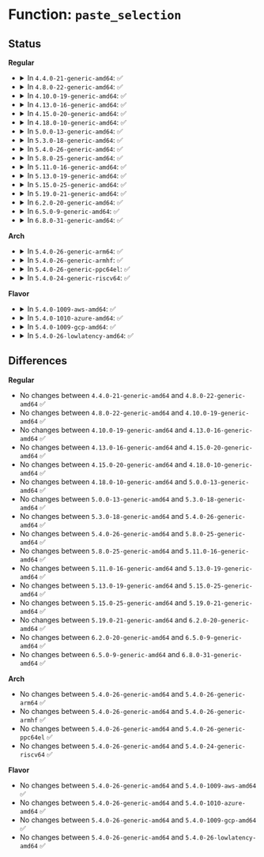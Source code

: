 # Function: <code>paste_selection</code>

## Status
<b>Regular</b>
<ul>
<li>
<details>
<summary>In <code>4.4.0-21-generic-amd64</code>: ✅</summary>

```c
int paste_selection(struct tty_struct * tty)
```

```json
{
  "name": "paste_selection",
  "collision_type": "Unique Global",
  "inline_type": "No",
  "funcs": [
    {
      "addr": 18446744071584028960,
      "name": "paste_selection",
      "external": true,
      "loc": "drivers/tty/vt/selection.c:337",
      "file": "drivers/tty/vt/selection.c",
      "inline": "seen, unknown",
      "caller_inline": [],
      "caller_func": [
        "drivers/tty/vt/vt.c:tioclinux"
      ]
    }
  ],
  "symbols": [
    {
      "addr": 18446744071584028960,
      "name": "paste_selection",
      "section": ".text",
      "bind": "STB_GLOBAL",
      "size": 418
    }
  ]
}
```
</details>
</li>
<li>
<details>
<summary>In <code>4.8.0-22-generic-amd64</code>: ✅</summary>

```c
int paste_selection(struct tty_struct * tty)
```

```json
{
  "name": "paste_selection",
  "collision_type": "Unique Global",
  "inline_type": "No",
  "funcs": [
    {
      "addr": 18446744071584359792,
      "name": "paste_selection",
      "external": true,
      "loc": "drivers/tty/vt/selection.c:337",
      "file": "drivers/tty/vt/selection.c",
      "inline": "seen, unknown",
      "caller_inline": [],
      "caller_func": [
        "drivers/tty/vt/vt.c:tioclinux"
      ]
    }
  ],
  "symbols": [
    {
      "addr": 18446744071584359792,
      "name": "paste_selection",
      "section": ".text",
      "bind": "STB_GLOBAL",
      "size": 362
    }
  ]
}
```
</details>
</li>
<li>
<details>
<summary>In <code>4.10.0-19-generic-amd64</code>: ✅</summary>

```c
int paste_selection(struct tty_struct * tty)
```

```json
{
  "name": "paste_selection",
  "collision_type": "Unique Global",
  "inline_type": "No",
  "funcs": [
    {
      "addr": 18446744071584541616,
      "name": "paste_selection",
      "external": true,
      "loc": "drivers/tty/vt/selection.c:337",
      "file": "drivers/tty/vt/selection.c",
      "inline": "seen, unknown",
      "caller_inline": [],
      "caller_func": [
        "drivers/tty/vt/vt.c:tioclinux"
      ]
    }
  ],
  "symbols": [
    {
      "addr": 18446744071584541616,
      "name": "paste_selection",
      "section": ".text",
      "bind": "STB_GLOBAL",
      "size": 365
    }
  ]
}
```
</details>
</li>
<li>
<details>
<summary>In <code>4.13.0-16-generic-amd64</code>: ✅</summary>

```c
int paste_selection(struct tty_struct * tty)
```

```json
{
  "name": "paste_selection",
  "collision_type": "Unique Global",
  "inline_type": "No",
  "funcs": [
    {
      "addr": 18446744071584624928,
      "name": "paste_selection",
      "external": true,
      "loc": "drivers/tty/vt/selection.c:333",
      "file": "drivers/tty/vt/selection.c",
      "inline": "seen, unknown",
      "caller_inline": [],
      "caller_func": [
        "drivers/tty/vt/vt.c:tioclinux"
      ]
    }
  ],
  "symbols": [
    {
      "addr": 18446744071584624928,
      "name": "paste_selection",
      "section": ".text",
      "bind": "STB_GLOBAL",
      "size": 369
    }
  ]
}
```
</details>
</li>
<li>
<details>
<summary>In <code>4.15.0-20-generic-amd64</code>: ✅</summary>

```c
int paste_selection(struct tty_struct * tty)
```

```json
{
  "name": "paste_selection",
  "collision_type": "Unique Global",
  "inline_type": "No",
  "funcs": [
    {
      "addr": 18446744071585037344,
      "name": "paste_selection",
      "external": true,
      "loc": "drivers/tty/vt/selection.c:326",
      "file": "drivers/tty/vt/selection.c",
      "inline": "seen, unknown",
      "caller_inline": [],
      "caller_func": [
        "drivers/tty/vt/vt.c:tioclinux"
      ]
    }
  ],
  "symbols": [
    {
      "addr": 18446744071585037344,
      "name": "paste_selection",
      "section": ".text",
      "bind": "STB_GLOBAL",
      "size": 369
    }
  ]
}
```
</details>
</li>
<li>
<details>
<summary>In <code>4.18.0-10-generic-amd64</code>: ✅</summary>

```c
int paste_selection(struct tty_struct * tty)
```

```json
{
  "name": "paste_selection",
  "collision_type": "Unique Global",
  "inline_type": "No",
  "funcs": [
    {
      "addr": 18446744071585271552,
      "name": "paste_selection",
      "external": true,
      "loc": "drivers/tty/vt/selection.c:323",
      "file": "drivers/tty/vt/selection.c",
      "inline": "seen, unknown",
      "caller_inline": [],
      "caller_func": [
        "drivers/tty/vt/vt.c:tioclinux"
      ]
    }
  ],
  "symbols": [
    {
      "addr": 18446744071585271552,
      "name": "paste_selection",
      "section": ".text",
      "bind": "STB_GLOBAL",
      "size": 369
    }
  ]
}
```
</details>
</li>
<li>
<details>
<summary>In <code>5.0.0-13-generic-amd64</code>: ✅</summary>

```c
int paste_selection(struct tty_struct * tty)
```

```json
{
  "name": "paste_selection",
  "collision_type": "Unique Global",
  "inline_type": "No",
  "funcs": [
    {
      "addr": 18446744071585391440,
      "name": "paste_selection",
      "external": true,
      "loc": "drivers/tty/vt/selection.c:333",
      "file": "drivers/tty/vt/selection.c",
      "inline": "seen, unknown",
      "caller_inline": [],
      "caller_func": [
        "drivers/tty/vt/vt.c:tioclinux"
      ]
    }
  ],
  "symbols": [
    {
      "addr": 18446744071585391440,
      "name": "paste_selection",
      "section": ".text",
      "bind": "STB_GLOBAL",
      "size": 369
    }
  ]
}
```
</details>
</li>
<li>
<details>
<summary>In <code>5.3.0-18-generic-amd64</code>: ✅</summary>

```c
int paste_selection(struct tty_struct * tty)
```

```json
{
  "name": "paste_selection",
  "collision_type": "Unique Global",
  "inline_type": "No",
  "funcs": [
    {
      "addr": 18446744071585603712,
      "name": "paste_selection",
      "external": true,
      "loc": "drivers/tty/vt/selection.c:346",
      "file": "drivers/tty/vt/selection.c",
      "inline": "seen, unknown",
      "caller_inline": [],
      "caller_func": [
        "drivers/tty/vt/vt.c:tioclinux"
      ]
    }
  ],
  "symbols": [
    {
      "addr": 18446744071585603712,
      "name": "paste_selection",
      "section": ".text",
      "bind": "STB_GLOBAL",
      "size": 369
    }
  ]
}
```
</details>
</li>
<li>
<details>
<summary>In <code>5.4.0-26-generic-amd64</code>: ✅</summary>

```c
int paste_selection(struct tty_struct * tty)
```

```json
{
  "name": "paste_selection",
  "collision_type": "Unique Global",
  "inline_type": "No",
  "funcs": [
    {
      "addr": 18446744071585744720,
      "name": "paste_selection",
      "external": true,
      "loc": "drivers/tty/vt/selection.c:369",
      "file": "drivers/tty/vt/selection.c",
      "inline": "seen, unknown",
      "caller_inline": [],
      "caller_func": [
        "drivers/tty/vt/vt.c:tioclinux"
      ]
    }
  ],
  "symbols": [
    {
      "addr": 18446744071585744720,
      "name": "paste_selection",
      "section": ".text",
      "bind": "STB_GLOBAL",
      "size": 433
    }
  ]
}
```
</details>
</li>
<li>
<details>
<summary>In <code>5.8.0-25-generic-amd64</code>: ✅</summary>

```c
int paste_selection(struct tty_struct * tty)
```

```json
{
  "name": "paste_selection",
  "collision_type": "Unique Global",
  "inline_type": "No",
  "funcs": [
    {
      "addr": 18446744071586476576,
      "name": "paste_selection",
      "external": true,
      "loc": "drivers/tty/vt/selection.c:374",
      "file": "drivers/tty/vt/selection.c",
      "inline": "seen, unknown",
      "caller_inline": [],
      "caller_func": [
        "drivers/tty/vt/vt.c:tioclinux"
      ]
    }
  ],
  "symbols": [
    {
      "addr": 18446744071586476576,
      "name": "paste_selection",
      "section": ".text",
      "bind": "STB_GLOBAL",
      "size": 436
    }
  ]
}
```
</details>
</li>
<li>
<details>
<summary>In <code>5.11.0-16-generic-amd64</code>: ✅</summary>

```c
int paste_selection(struct tty_struct * tty)
```

```json
{
  "name": "paste_selection",
  "collision_type": "Unique Global",
  "inline_type": "No",
  "funcs": [
    {
      "addr": 18446744071586589536,
      "name": "paste_selection",
      "external": true,
      "loc": "drivers/tty/vt/selection.c:374",
      "file": "drivers/tty/vt/selection.c",
      "inline": "seen, unknown",
      "caller_inline": [],
      "caller_func": [
        "drivers/tty/vt/vt.c:tioclinux"
      ]
    }
  ],
  "symbols": [
    {
      "addr": 18446744071586589536,
      "name": "paste_selection",
      "section": ".text",
      "bind": "STB_GLOBAL",
      "size": 461
    }
  ]
}
```
</details>
</li>
<li>
<details>
<summary>In <code>5.13.0-19-generic-amd64</code>: ✅</summary>

```c
int paste_selection(struct tty_struct * tty)
```

```json
{
  "name": "paste_selection",
  "collision_type": "Unique Global",
  "inline_type": "No",
  "funcs": [
    {
      "addr": 18446744071586474016,
      "name": "paste_selection",
      "external": true,
      "loc": "drivers/tty/vt/selection.c:374",
      "file": "drivers/tty/vt/selection.c",
      "inline": "seen, unknown",
      "caller_inline": [],
      "caller_func": [
        "drivers/tty/vt/vt.c:tioclinux"
      ]
    }
  ],
  "symbols": [
    {
      "addr": 18446744071586474016,
      "name": "paste_selection",
      "section": ".text",
      "bind": "STB_GLOBAL",
      "size": 458
    }
  ]
}
```
</details>
</li>
<li>
<details>
<summary>In <code>5.15.0-25-generic-amd64</code>: ✅</summary>

```c
int paste_selection(struct tty_struct * tty)
```

```json
{
  "name": "paste_selection",
  "collision_type": "Unique Global",
  "inline_type": "No",
  "funcs": [
    {
      "addr": 18446744071587002400,
      "name": "paste_selection",
      "external": true,
      "loc": "drivers/tty/vt/selection.c:374",
      "file": "drivers/tty/vt/selection.c",
      "inline": "seen, unknown",
      "caller_inline": [],
      "caller_func": [
        "drivers/tty/vt/vt.c:tioclinux"
      ]
    }
  ],
  "symbols": [
    {
      "addr": 18446744071587002400,
      "name": "paste_selection",
      "section": ".text",
      "bind": "STB_GLOBAL",
      "size": 441
    }
  ]
}
```
</details>
</li>
<li>
<details>
<summary>In <code>5.19.0-21-generic-amd64</code>: ✅</summary>

```c
int paste_selection(struct tty_struct * tty)
```

```json
{
  "name": "paste_selection",
  "collision_type": "Unique Global",
  "inline_type": "No",
  "funcs": [
    {
      "addr": 18446744071588301104,
      "name": "paste_selection",
      "external": true,
      "loc": "drivers/tty/vt/selection.c:374",
      "file": "drivers/tty/vt/selection.c",
      "inline": "seen, unknown",
      "caller_inline": [],
      "caller_func": [
        "drivers/tty/vt/vt.c:tioclinux"
      ]
    }
  ],
  "symbols": [
    {
      "addr": 18446744071588301104,
      "name": "paste_selection",
      "section": ".text",
      "bind": "STB_GLOBAL",
      "size": 449
    }
  ]
}
```
</details>
</li>
<li>
<details>
<summary>In <code>6.2.0-20-generic-amd64</code>: ✅</summary>

```c
int paste_selection(struct tty_struct * tty)
```

```json
{
  "name": "paste_selection",
  "collision_type": "Unique Global",
  "inline_type": "No",
  "funcs": [
    {
      "addr": 18446744071589718560,
      "name": "paste_selection",
      "external": true,
      "loc": "drivers/tty/vt/selection.c:375",
      "file": "drivers/tty/vt/selection.c",
      "inline": "seen, unknown",
      "caller_inline": [],
      "caller_func": [
        "drivers/tty/vt/vt.c:tioclinux"
      ]
    }
  ],
  "symbols": [
    {
      "addr": 18446744071589718560,
      "name": "paste_selection",
      "section": ".text",
      "bind": "STB_GLOBAL",
      "size": 449
    }
  ]
}
```
</details>
</li>
<li>
<details>
<summary>In <code>6.5.0-9-generic-amd64</code>: ✅</summary>

```c
int paste_selection(struct tty_struct * tty)
```

```json
{
  "name": "paste_selection",
  "collision_type": "Unique Global",
  "inline_type": "No",
  "funcs": [
    {
      "addr": 18446744071590023360,
      "name": "paste_selection",
      "external": true,
      "loc": "drivers/tty/vt/selection.c:375",
      "file": "drivers/tty/vt/selection.c",
      "inline": "seen, unknown",
      "caller_inline": [],
      "caller_func": [
        "drivers/tty/vt/vt.c:tioclinux"
      ]
    }
  ],
  "symbols": [
    {
      "addr": 18446744071590023360,
      "name": "paste_selection",
      "section": ".text",
      "bind": "STB_GLOBAL",
      "size": 449
    }
  ]
}
```
</details>
</li>
<li>
<details>
<summary>In <code>6.8.0-31-generic-amd64</code>: ✅</summary>

```c
int paste_selection(struct tty_struct * tty)
```

```json
{
  "name": "paste_selection",
  "collision_type": "Unique Global",
  "inline_type": "No",
  "funcs": [
    {
      "addr": 18446744071590361984,
      "name": "paste_selection",
      "external": true,
      "loc": "drivers/tty/vt/selection.c:375",
      "file": "drivers/tty/vt/selection.c",
      "inline": "seen, unknown",
      "caller_inline": [],
      "caller_func": [
        "drivers/tty/vt/vt.c:tioclinux"
      ]
    }
  ],
  "symbols": [
    {
      "addr": 18446744071590361984,
      "name": "paste_selection",
      "section": ".text",
      "bind": "STB_GLOBAL",
      "size": 449
    }
  ]
}
```
</details>
</li>
</ul>
<b>Arch</b>
<ul>
<li>
<details>
<summary>In <code>5.4.0-26-generic-arm64</code>: ✅</summary>

```c
int paste_selection(struct tty_struct * tty)
```

```json
{
  "name": "paste_selection",
  "collision_type": "Unique Global",
  "inline_type": "No",
  "funcs": [
    {
      "addr": 18446603336498448952,
      "name": "paste_selection",
      "external": true,
      "loc": "drivers/tty/vt/selection.c:369",
      "file": "drivers/tty/vt/selection.c",
      "inline": "seen, unknown",
      "caller_inline": [],
      "caller_func": [
        "drivers/tty/vt/vt.c:tioclinux"
      ]
    }
  ],
  "symbols": [
    {
      "addr": 18446603336498448952,
      "name": "paste_selection",
      "section": ".text",
      "bind": "STB_GLOBAL",
      "size": 420
    }
  ]
}
```
</details>
</li>
<li>
<details>
<summary>In <code>5.4.0-26-generic-armhf</code>: ✅</summary>

```c
int paste_selection(struct tty_struct * tty)
```

```json
{
  "name": "paste_selection",
  "collision_type": "Unique Global",
  "inline_type": "No",
  "funcs": [
    {
      "addr": 3231112452,
      "name": "paste_selection",
      "external": true,
      "loc": "drivers/tty/vt/selection.c:369",
      "file": "drivers/tty/vt/selection.c",
      "inline": "seen, unknown",
      "caller_inline": [],
      "caller_func": [
        "drivers/tty/vt/vt.c:tioclinux"
      ]
    }
  ],
  "symbols": [
    {
      "addr": 3231112452,
      "name": "paste_selection",
      "section": ".text",
      "bind": "STB_GLOBAL",
      "size": 480
    }
  ]
}
```
</details>
</li>
<li>
<details>
<summary>In <code>5.4.0-26-generic-ppc64el</code>: ✅</summary>

```c
int paste_selection(struct tty_struct * tty)
```

```json
{
  "name": "paste_selection",
  "collision_type": "Unique Global",
  "inline_type": "No",
  "funcs": [
    {
      "addr": 13835058055291634848,
      "name": "paste_selection",
      "external": true,
      "loc": "drivers/tty/vt/selection.c:369",
      "file": "drivers/tty/vt/selection.c",
      "inline": "seen, unknown",
      "caller_inline": [],
      "caller_func": [
        "drivers/tty/vt/vt.c:tioclinux"
      ]
    }
  ],
  "symbols": [
    {
      "addr": 13835058055291634848,
      "name": "paste_selection",
      "section": ".text",
      "bind": "STB_GLOBAL",
      "size": 608
    }
  ]
}
```
</details>
</li>
<li>
<details>
<summary>In <code>5.4.0-24-generic-riscv64</code>: ✅</summary>

```c
int paste_selection(struct tty_struct * tty)
```

```json
{
  "name": "paste_selection",
  "collision_type": "Unique Global",
  "inline_type": "No",
  "funcs": [
    {
      "addr": 18446743936276093082,
      "name": "paste_selection",
      "external": true,
      "loc": "drivers/tty/vt/selection.c:369",
      "file": "drivers/tty/vt/selection.c",
      "inline": "seen, unknown",
      "caller_inline": [],
      "caller_func": [
        "drivers/tty/vt/vt.c:tioclinux"
      ]
    }
  ],
  "symbols": [
    {
      "addr": 18446743936276093082,
      "name": "paste_selection",
      "section": ".text",
      "bind": "STB_GLOBAL",
      "size": 384
    }
  ]
}
```
</details>
</li>
</ul>
<b>Flavor</b>
<ul>
<li>
<details>
<summary>In <code>5.4.0-1009-aws-amd64</code>: ✅</summary>

```c
int paste_selection(struct tty_struct * tty)
```

```json
{
  "name": "paste_selection",
  "collision_type": "Unique Global",
  "inline_type": "No",
  "funcs": [
    {
      "addr": 18446744071585505744,
      "name": "paste_selection",
      "external": true,
      "loc": "drivers/tty/vt/selection.c:369",
      "file": "drivers/tty/vt/selection.c",
      "inline": "seen, unknown",
      "caller_inline": [],
      "caller_func": [
        "drivers/tty/vt/vt.c:tioclinux"
      ]
    }
  ],
  "symbols": [
    {
      "addr": 18446744071585505744,
      "name": "paste_selection",
      "section": ".text",
      "bind": "STB_GLOBAL",
      "size": 433
    }
  ]
}
```
</details>
</li>
<li>
<details>
<summary>In <code>5.4.0-1010-azure-amd64</code>: ✅</summary>

```c
int paste_selection(struct tty_struct * tty)
```

```json
{
  "name": "paste_selection",
  "collision_type": "Unique Global",
  "inline_type": "No",
  "funcs": [
    {
      "addr": 18446744071585375568,
      "name": "paste_selection",
      "external": true,
      "loc": "drivers/tty/vt/selection.c:369",
      "file": "drivers/tty/vt/selection.c",
      "inline": "seen, unknown",
      "caller_inline": [],
      "caller_func": [
        "drivers/tty/vt/vt.c:tioclinux"
      ]
    }
  ],
  "symbols": [
    {
      "addr": 18446744071585375568,
      "name": "paste_selection",
      "section": ".text",
      "bind": "STB_GLOBAL",
      "size": 433
    }
  ]
}
```
</details>
</li>
<li>
<details>
<summary>In <code>5.4.0-1009-gcp-amd64</code>: ✅</summary>

```c
int paste_selection(struct tty_struct * tty)
```

```json
{
  "name": "paste_selection",
  "collision_type": "Unique Global",
  "inline_type": "No",
  "funcs": [
    {
      "addr": 18446744071585695120,
      "name": "paste_selection",
      "external": true,
      "loc": "drivers/tty/vt/selection.c:369",
      "file": "drivers/tty/vt/selection.c",
      "inline": "seen, unknown",
      "caller_inline": [],
      "caller_func": [
        "drivers/tty/vt/vt.c:tioclinux"
      ]
    }
  ],
  "symbols": [
    {
      "addr": 18446744071585695120,
      "name": "paste_selection",
      "section": ".text",
      "bind": "STB_GLOBAL",
      "size": 433
    }
  ]
}
```
</details>
</li>
<li>
<details>
<summary>In <code>5.4.0-26-lowlatency-amd64</code>: ✅</summary>

```c
int paste_selection(struct tty_struct * tty)
```

```json
{
  "name": "paste_selection",
  "collision_type": "Unique Global",
  "inline_type": "No",
  "funcs": [
    {
      "addr": 18446744071585803136,
      "name": "paste_selection",
      "external": true,
      "loc": "drivers/tty/vt/selection.c:369",
      "file": "drivers/tty/vt/selection.c",
      "inline": "seen, unknown",
      "caller_inline": [],
      "caller_func": [
        "drivers/tty/vt/vt.c:tioclinux"
      ]
    }
  ],
  "symbols": [
    {
      "addr": 18446744071585803136,
      "name": "paste_selection",
      "section": ".text",
      "bind": "STB_GLOBAL",
      "size": 433
    }
  ]
}
```
</details>
</li>
</ul>

## Differences
<b>Regular</b>
<ul>
<li>
No changes between <code>4.4.0-21-generic-amd64</code> and <code>4.8.0-22-generic-amd64</code> ✅
</li>
<li>
No changes between <code>4.8.0-22-generic-amd64</code> and <code>4.10.0-19-generic-amd64</code> ✅
</li>
<li>
No changes between <code>4.10.0-19-generic-amd64</code> and <code>4.13.0-16-generic-amd64</code> ✅
</li>
<li>
No changes between <code>4.13.0-16-generic-amd64</code> and <code>4.15.0-20-generic-amd64</code> ✅
</li>
<li>
No changes between <code>4.15.0-20-generic-amd64</code> and <code>4.18.0-10-generic-amd64</code> ✅
</li>
<li>
No changes between <code>4.18.0-10-generic-amd64</code> and <code>5.0.0-13-generic-amd64</code> ✅
</li>
<li>
No changes between <code>5.0.0-13-generic-amd64</code> and <code>5.3.0-18-generic-amd64</code> ✅
</li>
<li>
No changes between <code>5.3.0-18-generic-amd64</code> and <code>5.4.0-26-generic-amd64</code> ✅
</li>
<li>
No changes between <code>5.4.0-26-generic-amd64</code> and <code>5.8.0-25-generic-amd64</code> ✅
</li>
<li>
No changes between <code>5.8.0-25-generic-amd64</code> and <code>5.11.0-16-generic-amd64</code> ✅
</li>
<li>
No changes between <code>5.11.0-16-generic-amd64</code> and <code>5.13.0-19-generic-amd64</code> ✅
</li>
<li>
No changes between <code>5.13.0-19-generic-amd64</code> and <code>5.15.0-25-generic-amd64</code> ✅
</li>
<li>
No changes between <code>5.15.0-25-generic-amd64</code> and <code>5.19.0-21-generic-amd64</code> ✅
</li>
<li>
No changes between <code>5.19.0-21-generic-amd64</code> and <code>6.2.0-20-generic-amd64</code> ✅
</li>
<li>
No changes between <code>6.2.0-20-generic-amd64</code> and <code>6.5.0-9-generic-amd64</code> ✅
</li>
<li>
No changes between <code>6.5.0-9-generic-amd64</code> and <code>6.8.0-31-generic-amd64</code> ✅
</li>
</ul>
<b>Arch</b>
<ul>
<li>
No changes between <code>5.4.0-26-generic-amd64</code> and <code>5.4.0-26-generic-arm64</code> ✅
</li>
<li>
No changes between <code>5.4.0-26-generic-amd64</code> and <code>5.4.0-26-generic-armhf</code> ✅
</li>
<li>
No changes between <code>5.4.0-26-generic-amd64</code> and <code>5.4.0-26-generic-ppc64el</code> ✅
</li>
<li>
No changes between <code>5.4.0-26-generic-amd64</code> and <code>5.4.0-24-generic-riscv64</code> ✅
</li>
</ul>
<b>Flavor</b>
<ul>
<li>
No changes between <code>5.4.0-26-generic-amd64</code> and <code>5.4.0-1009-aws-amd64</code> ✅
</li>
<li>
No changes between <code>5.4.0-26-generic-amd64</code> and <code>5.4.0-1010-azure-amd64</code> ✅
</li>
<li>
No changes between <code>5.4.0-26-generic-amd64</code> and <code>5.4.0-1009-gcp-amd64</code> ✅
</li>
<li>
No changes between <code>5.4.0-26-generic-amd64</code> and <code>5.4.0-26-lowlatency-amd64</code> ✅
</li>
</ul>
